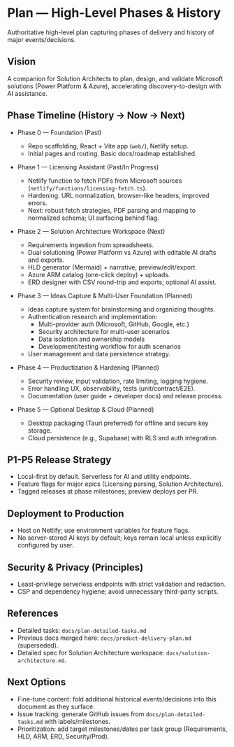 # Plan — High-Level Phases & History

Authoritative high-level plan capturing phases of delivery and history of major events/decisions.

## Vision

A companion for Solution Architects to plan, design, and validate Microsoft solutions (Power Platform & Azure), accelerating discovery-to-design with AI assistance.

## Phase Timeline (History → Now → Next)

- Phase 0 — Foundation (Past)
  - Repo scaffolding, React + Vite app (`web/`), Netlify setup.
  - Initial pages and routing. Basic docs/roadmap established.

- Phase 1 — Licensing Assistant (Past/In Progress)
  - Netlify function to fetch PDFs from Microsoft sources (`netlify/functions/licensing-fetch.ts`).
  - Hardening: URL normalization, browser-like headers, improved errors.
  - Next: robust fetch strategies, PDF parsing and mapping to normalized schema; UI surfacing behind flag.

- Phase 2 — Solution Architecture Workspace (Next)
  - Requirements ingestion from spreadsheets.
  - Dual solutioning (Power Platform vs Azure) with editable AI drafts and exports.
  - HLD generator (Mermaid) + narrative; preview/edit/export.
  - Azure ARM catalog (one-click deploy) + uploads.
  - ERD designer with CSV round-trip and exports; optional AI assist.

- Phase 3 — Ideas Capture & Multi-User Foundation (Planned)
  - Ideas capture system for brainstorming and organizing thoughts.
  - Authentication research and implementation:
    - Multi-provider auth (Microsoft, GitHub, Google, etc.)
    - Security architecture for multi-user scenarios
    - Data isolation and ownership models
    - Development/testing workflow for auth scenarios
  - User management and data persistence strategy.

- Phase 4 — Productization & Hardening (Planned)
  - Security review, input validation, rate limiting, logging hygiene.
  - Error handling UX, observability, tests (unit/contract/E2E).
  - Documentation (user guide + developer docs) and release process.

- Phase 5 — Optional Desktop & Cloud (Planned)
  - Desktop packaging (Tauri preferred) for offline and secure key storage.
  - Cloud persistence (e.g., Supabase) with RLS and auth integration.

## P1-P5 Release Strategy

- Local-first by default. Serverless for AI and utility endpoints.
- Feature flags for major epics (Licensing parsing, Solution Architecture).
- Tagged releases at phase milestones; preview deploys per PR.

## Deployment to Production

- Host on Netlify; use environment variables for feature flags.
- No server-stored AI keys by default; keys remain local unless explicitly configured by user.

## Security & Privacy (Principles)

- Least-privilege serverless endpoints with strict validation and redaction.
- CSP and dependency hygiene; avoid unnecessary third-party scripts.

## References

- Detailed tasks: `docs/plan-detailed-tasks.md`
- Previous docs merged here: `docs/product-delivery-plan.md` (superseded).
- Detailed spec for Solution Architecture workspace: `docs/solution-architecture.md`.

## Next Options

- Fine-tune content: fold additional historical events/decisions into this document as they surface.
- Issue tracking: generate GitHub issues from `docs/plan-detailed-tasks.md` with labels/milestones.
- Prioritization: add target milestones/dates per task group (Requirements, HLD, ARM, ERD, Security/Prod).
